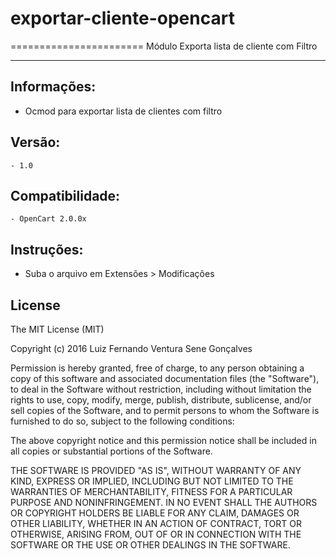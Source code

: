 # exportar-cliente-opencart


=======================
Módulo Exporta lista de cliente com Filtro
**************************************


Informações:
-----------------------

- Ocmod para exportar lista de clientes com filtro


Versão:
-----------------------
```
- 1.0
```
Compatibilidade:
-----------------------
```
- OpenCart 2.0.0x
```

Instruções:
-----------------------

- Suba o arquivo em Extensões > Modificações




License
--------------------------
  The MIT License (MIT)

  Copyright (c) 2016 Luiz Fernando Ventura Sene Gonçalves

  Permission is hereby granted, free of charge, to any person obtaining a copy
  of this software and associated documentation files (the "Software"),
  to deal in the Software without restriction, including without limitation the rights to use,
  copy, modify, merge, publish, distribute, sublicense, and/or sell copies of the Software, and to permit
  persons to whom the Software is furnished to do so, subject to the following conditions:

  The above copyright notice and this permission notice shall be included in all copies or substantial portions of the Software.

  THE SOFTWARE IS PROVIDED "AS IS", WITHOUT WARRANTY OF ANY KIND, EXPRESS OR IMPLIED, INCLUDING BUT NOT LIMITED
  TO THE WARRANTIES OF MERCHANTABILITY, FITNESS FOR A PARTICULAR PURPOSE AND NONINFRINGEMENT. IN NO EVENT SHALL
  THE AUTHORS OR COPYRIGHT HOLDERS BE LIABLE FOR ANY CLAIM, DAMAGES OR OTHER LIABILITY, WHETHER IN AN ACTION OF CONTRACT,
  TORT OR OTHERWISE, ARISING FROM, OUT OF OR IN CONNECTION WITH THE SOFTWARE OR THE USE OR OTHER DEALINGS IN THE SOFTWARE.
